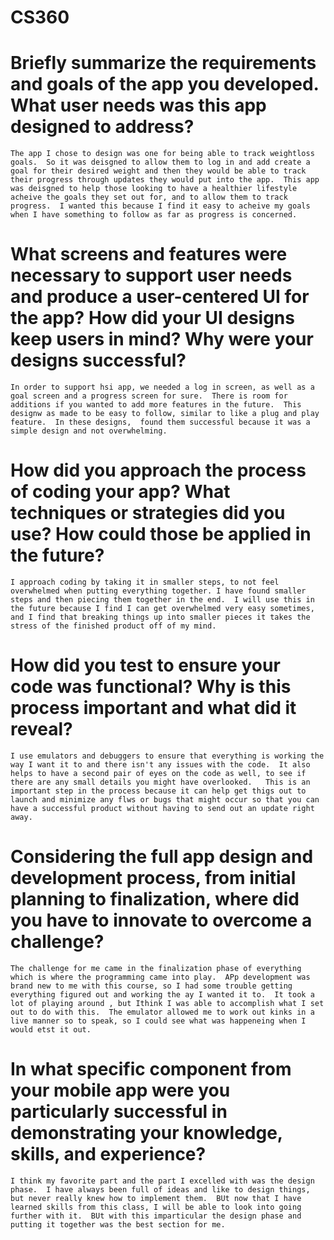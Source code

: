# CS360

# Briefly summarize the requirements and goals of the app you developed. What user needs was this app designed to address?
    The app I chose to design was one for being able to track weightloss goals.  So it was deisgned to allow them to log in and add create a goal for their desired weight and then they would be able to track their progress through updates they would put into the app.  This app was deisgned to help those looking to have a healthier lifestyle acheive the goals they set out for, and to allow them to track progress.  I wanted this because I find it easy to acheive my goals when I have something to follow as far as progress is concerned.


# What screens and features were necessary to support user needs and produce a user-centered UI for the app? How did your UI designs keep users in mind? Why were your designs successful?
    In order to support hsi app, we needed a log in screen, as well as a goal screen and a progress screen for sure.  There is room for additions if you wanted to add more features in the future.  This designw as made to be easy to follow, similar to like a plug and play feature.  In these designs,  found them successful because it was a simple design and not overwhelming. 


# How did you approach the process of coding your app? What techniques or strategies did you use? How could those be applied in the future?
    I approach coding by taking it in smaller steps, to not feel overwhelmed when putting everything together. I have found smaller steps and then piecing them together in the end.  I will use this in the future because I find I can get overwhelmed very easy sometimes, and I find that breaking things up into smaller pieces it takes the stress of the finished product off of my mind. 


# How did you test to ensure your code was functional? Why is this process important and what did it reveal?
    I use emulators and debuggers to ensure that everything is working the way I want it to and there isn't any issues with the code.  It also helps to have a second pair of eyes on the code as well, to see if there are any small details you might have overlooked.   This is an important step in the process because it can help get thigs out to launch and minimize any flws or bugs that might occur so that you can have a successful product without having to send out an update right away. 


# Considering the full app design and development process, from initial planning to finalization, where did you have to innovate to overcome a challenge?
    The challenge for me came in the finalization phase of everything which is where the programming came into play.  APp development was brand new to me with this course, so I had some trouble getting everything figured out and working the ay I wanted it to.  It took a lot of playing around , but Ithink I was able to accomplish what I set out to do with this.  The emulator allowed me to work out kinks in a live manner so to speak, so I could see what was happeneing when I would etst it out. 

# In what specific component from your mobile app were you particularly successful in demonstrating your knowledge, skills, and experience?
    I think my favorite part and the part I excelled with was the design phase.  I have always been full of ideas and like to design things, but never really knew how to implement them.  BUt now that I have learned skills from this class, I will be able to look into going further with it.  BUt with this imparticular the design phase and putting it together was the best section for me. 
